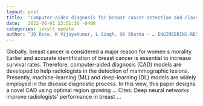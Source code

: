 ```yaml
---
layout: post
title:  "Computer-aided diagnosis for breast cancer detection and classification using optimal region growing segmentation with MobileNet model"
date:   2022-06-01 23:51:30 -0400
categories: jekyll update
author: "JD Rose, K VijayaKumar, L Singh, SK Sharma - … ENGINEERING-RESEARCH AND …, 2022"
---
```

Globally, breast cancer is considered a major reason for women s morality. Earlier and accurate identification of breast cancer is essential to increase survival rates. Therefore, computer-aided diagnosis (CAD) models are developed to help radiologists in the detection of mammographic lesions. Presently, machine-learning (ML) and deep-learning (DL) models are widely employed in the disease diagnostic process. In this view, this paper designs a novel CAD using optimal region growing … Cites: ‪Deep neural networks improve radiologists’ performance in breast …‬